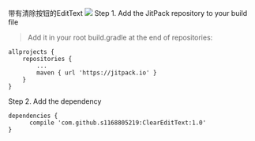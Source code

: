 带有清除按钮的EditText
![](http://i.imgur.com/e997mxY.gif)
Step 1. Add the JitPack repository to your build file 
> Add it in your root build.gradle at the end of repositories:

```
allprojects {
	repositories {
		...
		maven { url 'https://jitpack.io' }
	}
}
```
Step 2. Add the dependency
```
dependencies {
      compile 'com.github.s1168805219:ClearEditText:1.0'
}
```


